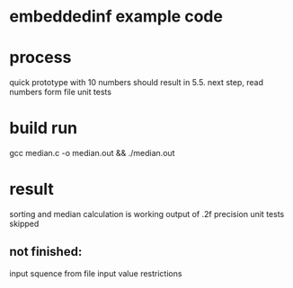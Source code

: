 # embeddedinf example code

# process
quick prototype with 10 numbers should result in 5.5.
next step, read numbers form file
unit tests

# build run
gcc median.c -o median.out && ./median.out

# result
sorting and median calculation is working
output of .2f precision
unit tests skipped

## not finished:
input squence from file
input value restrictions

